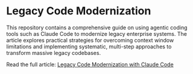 # Legacy Code Modernization

This repository contains a comprehensive guide on using agentic coding tools such as Claude Code to modernize legacy enterprise systems. The article explores practical strategies for overcoming context window limitations and implementing systematic, multi-step approaches to transform massive legacy codebases.

Read the full article: [Legacy Code Modernization with Claude Code](legacy-code-modernization.md)